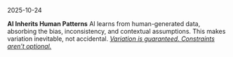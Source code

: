 2025-10-24

**AI Inherits Human Patterns**
AI learns from human-generated data, absorbing the bias, inconsistency, and contextual assumptions. This makes variation inevitable, not accidental. <u>*Variation is guaranteed. Constraints aren't optional.*</u>

